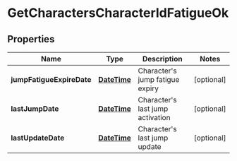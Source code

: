 
# GetCharactersCharacterIdFatigueOk

## Properties
Name | Type | Description | Notes
------------ | ------------- | ------------- | -------------
**jumpFatigueExpireDate** | [**DateTime**](DateTime.md) | Character&#39;s jump fatigue expiry |  [optional]
**lastJumpDate** | [**DateTime**](DateTime.md) | Character&#39;s last jump activation |  [optional]
**lastUpdateDate** | [**DateTime**](DateTime.md) | Character&#39;s last jump update |  [optional]



